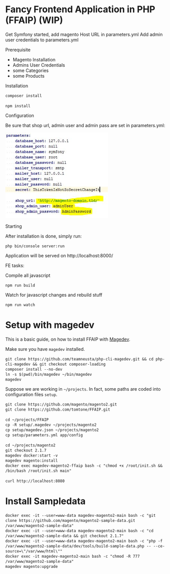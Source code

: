 Fancy Frontend Application in PHP (FFAIP) (WIP)
========

Get Symfony started, add magento Host URL in parameters.yml
Add admin user credentials to parameters.yml

Prerequisite

* Magento Installation
* Admins User Credentials
* some Categories
* some Products

Installation

    composer install

    npm install

Configuration

Be sure that shop url, admin user and admin pass are set in parameters.yml:

![alt text](docs/images/parameters.jpg "parameters.yml")

Starting

After installation is done, simply run:

    php bin/console server:run

Application will be served on http://localhost:8000/

FE tasks:

Compile all javascript

    npm run build

Watch for javascript changes and rebuild stuff

    npm run watch



# Setup with magedev

This is a basic guide, on how to install FFAIP with [Magedev](https://github.com/teamneusta/php-cli-magedev/).

Make sure you have `magedev` installed.

    git clone https://github.com/teamneusta/php-cli-magedev.git && cd php-cli-magedev && git checkout composer-loading
    composer install --no-dev
    ln -s $(pwd)/bin/magedev ~/bin/magedev
    magedev

Suppose we are working in `~/projects`. In fact, some paths are coded into configuration files `setup`.

    git clone https://github.com/magento/magento2.git
    git clone https://github.com/tomtone/FFAIP.git

    cd ~/projects/FFAIP
    cp -R setup/.magedev ~/projects/magento2
    cp setup/magedev.json ~/projects/magento2
    cp setup/parameters.yml app/config

    cd ~/projects/magento2
    git checkout 2.1.7
    magedev docker:start -v
    magedev magento:install
    docker exec magedev-magento2-ffaip bash -c "chmod +x /root/init.sh && /bin/bash /root/init.sh main"

    curl http://localhost:8080


# Install Sampledata

    docker exec -it --user=www-data magedev-magento2-main bash -c "git clone https://github.com/magento/magento2-sample-data.git /var/www/magento2-sample-data"
    docker exec -it --user=www-data magedev-magento2-main bash -c "cd /var/www/magento2-sample-data && git checkout 2.1.7"
    docker exec -it --user=www-data magedev-magento2-main bash -c "php -f /var/www/magento2-sample-data/dev/tools/build-sample-data.php -- --ce-source=\"/var/www/html\""
    docker exec -it magedev-magento2-main bash -c "chmod -R 777 /var/www/magento2-sample-data"
    magedev magento:upgrade
